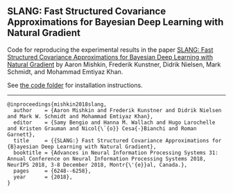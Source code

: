 ## SLANG: Fast Structured Covariance Approximations for Bayesian Deep Learning with Natural Gradient

Code for reproducing the experimental results in the paper
[SLANG: Fast Structured Covariance Approximations for Bayesian Deep Learning with Natural Gradient](http://papers.nips.cc/paper/7862-slang-fast-structured-covariance-approximations-for-bayesian-deep-learning-with-natural-gradient)
by Aaron Mishkin, Frederik Kunstner, Didrik Nielsen, Mark Schmidt, and Mohammad Emtiyaz Khan.

See [the code folder](https://github.com/aaronpmishkin/SLANG/tree/master/code) for installation instructions.

---

```
@inproceedings{mishkin2018slang,
  author    = {Aaron Mishkin and Frederik Kunstner and Didrik Nielsen and Mark W. Schmidt and Mohammad Emtiyaz Khan},
  editor    = {Samy Bengio and Hanna M. Wallach and Hugo Larochelle and Kristen Grauman and Nicol{\`{o}} Cesa{-}Bianchi and Roman Garnett},
  title     = {{SLANG:} Fast Structured Covariance Approximations for {B}ayesian Deep Learning with Natural Gradient},
  booktitle = {Advances in Neural Information Processing Systems 31: Annual Conference on Neural Information Processing Systems 2018, NeurIPS 2018, 3-8 December 2018, Montr{\'{e}}al, Canada.},
  pages     = {6248--6258},
  year      = {2018},
}
```